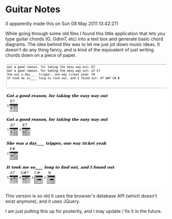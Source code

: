 # Guitar Notes

(I apparently made this on Sun 08 May 2011 13∶42∶27)

While going through some old files I found this little application that lets you type guitar 
chords (G, Gdim7, etc) into a text box and generate basic chord diagrams. The idea behind this
was to let me just jot down music ideas. It doesn't do any thing fancy, and is kind of the 
equivalent of just writing chords down on a piece of paper.

![Example](./docs/example.png)

This version is so old it uses the browser's database API (which doesn't exist anymore), and it
uses JQuery.

I am just putting this up for posterity, and I may update / fix it in the future.

